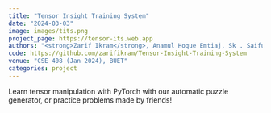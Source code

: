 ```yaml
---
title: "Tensor Insight Training System"
date: "2024-03-03"
image: images/tits.png
project_page: https://tensor-its.web.app
authors: "<strong>Zarif Ikram</strong>, Anamul Hoque Emtiaj, Sk . Saifullah Hafiz"
code: https://github.com/zarifikram/Tensor-Insight-Training-System
venue: "CSE 408 (Jan 2024), BUET"
categories: project
---
```


Learn tensor manipulation with PyTorch with our automatic puzzle generator, or practice problems made by friends!